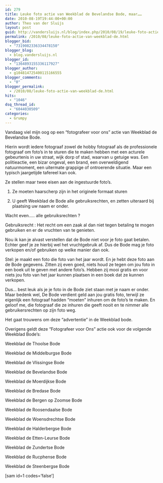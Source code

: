 ```yaml
---
id: 279
title: Leuke foto actie van Weekblad de Bevelandse Bode, maar……
date: 2010-08-19T19:44:00+00:00
author: Theo van der Sluijs
layout: post
guid: http://vandersluijs.nl/blog/index.php/2010/08/19/leuke-foto-actie-van-weekblad-de/
permalink: /2010/08/leuke-foto-actie-van-weekblad-de.html
blogger_bid:
  - "7319082336334478150"
blogger_blog:
  - blog.vandersluijs.nl
blogger_id:
  - "1364893155336117927"
blogger_author:
  - g104814725400115166555
blogger_comments:
  - "0"
blogger_permalink:
  - /2010/08/leuke-foto-actie-van-weekblad-de.html
hits:
  - "1046"
dsq_thread_id:
  - "6044030509"
categories:
  - Grumpy
---
```

Vandaag viel mijn oog op een “fotografeer voor ons” actie van Weekblad de Bevelandse Bode.

Hierin wordt iedere fotograaf zowel de hobby fotograaf als de professionele fotograaf om foto’s in te sturen die te maken hebben met een acturele gebeurtenis in uw straat, wijk dorp of stad, waarvan u getuige was. Een politieactie, een bizar ongeval, een brand, een overweldigend natuurmoment, een uitermate grappige of ontroerende situatie. Maar een typisch jaargetijde tafereel kan ook.

Ze stellen maar twee eisen aan de ingestuurde foto’s.

1. Ze moeten haarscherp zijn in het originele formaat sturen

2. U geeft Weekblad de Bode alle gebruiksrechten, en zetten uiteraard bij plaatsing uw naam er onder.

Wacht even….. alle gebruiksrechten ?

Gebruiksrecht : Het recht om een zaak al dan niet tegen betaling te mogen gebruiken en er de vruchten van te genieten.

Nou ik kan je alvast verstellen dat de Bode niet voor je foto gaat betalen. Echter geef je ze hierbij wel het vruchtgebruik af. Dus de Bode mag je foto verkopen en/of gebruiken op welke manier dan ook.

Stel: je maakt een foto die foto van het jaar wordt. En je hebt deze foto aan de Bode gegevens. Zitten zij even goed, niets houd ze tegen om jou foto in een boek uit te geven met andere foto’s. Hebben zij mooi gratis en voor niets jou foto van het jaar kunnen plaatsen in een boek dat ze kunnen verkopen.

Dus… best leuk als je je foto in de Bode ziet staan met je naam er onder. Maar bedenk wel, De Bode verdient geld aan jou gratis foto, terwijl ze eigenlijk een fotograaf hadden “moeten” inhuren om de foto’s te maken. En geloof me, die fotograaf die ze inhuren die geeft nooit en te nimmer alle gebruikersrechten op zijn foto weg.

Het gaat trouwens om deze “advertentie” in de Weekblad bode.

Overigens geldt deze “Fotografeer voor Ons” actie ook voor de volgende Weekblad Bode’s:

Weekblad de Thoolse Bode

Weekblad de Middelburgse Bode

Weekblad de Vlissingse Bode

Weekblad de Bevelandse Bode

Weekblad de Moerdijkse Bode

Weekblad de Bredase Bode

Weekblad de Bergen op Zoomse Bode

Weekblad de Roosendaalse Bode

Weekblad de Woensdrechtse Bode

Weekblad de Halderbergse Bode

Weekblad de Etten-Leurse Bode

Weekblad de Zundertse Bode

Weekblad de Rucphense Bode

Weekblad de Steenbergse Bode

[sam id=1 codes=’false’]